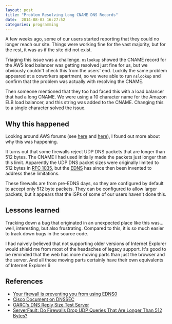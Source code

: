 ```yaml
---
layout: post
title: "Problem Resolving Long CNAME DNS Records"
date:  2014-08-03 16:27:52
categories: programming
---
```


A few weeks ago, some of our users started reporting that they could no longer reach our site. Things were working fine for the vast majority, but for the rest, it was as if the site did not exist.

Triaging this issue was a challenge. `nslookup` showed the CNAME record for the AWS load balancer was getting resolved just fine for us, but we obviously couldn't check this from the users' end. Luckily the same problem appeared at a coworkers apartment, so we were able to run `nslookup` and confirm that the problem was actually with resolving the CNAME.

Then someone mentioned that they too had faced this with a load balancer that had a long CNAME. We were using a 10 character name for the Amazon ELB load balancer, and this string was added to the CNAME. Changing this to a single character solved the issue.

## Why this happened

Looking around AWS forums (see [here](https://forums.aws.amazon.com/thread.jspa?threadID=42782&tstart=0) and [here](https://forums.aws.amazon.com/thread.jspa?messageID=187411)), I found out more about why this was happening.

It turns out that some firewalls reject UDP DNS packets that are longer than 512 bytes. The CNAME I had used initially made the packets just longer than this limit. Apparently the UDP DNS packet sizes were originally limited to 512 bytes in [RFC 1035](http://www.faqs.org/rfcs/rfc1035.html), but the [EDNS](https://tools.ietf.org/html/rfc2671) has since then been invented to address these limitations.

These firewalls are from pre-EDNS days, so they are configured by default to accept only 512 byte packets. They can be configured to allow larger packets, but it appears that the ISPs of some of our users haven't done this.

## Lessons learned

Tracking down a bug that originated in an unexpected place like this was... well, interesting, but also frustrating. Compared to this, it is so much easier to track down bugs in the source code.

I had naively believed that not supporting older versions of Internet Explorer would shield me from most of the headaches of legacy support. It's good to be reminded that the web has more moving parts than just the browser and the server. And all those moving parts certainly have their own equivalents of Internet Explorer 6

## References

- [Your firewall is preventing you from using EDNS0](http://homepage.ntlworld.com/jonathan.deboynepollard/FGA/dns-edns0-and-firewalls.html)
- [Cisco Document on DNSSEC](http://www.cisco.com/web/about/security/intelligence/dnssec.html)
- [ OARC's DNS Reply Size Test Server](https://www.dns-oarc.net/oarc/services/replysizetest)
- [ServerFault: Do Firewalls Drop UDP Queries That Are Longer Than 512 Bytes?](http://serverfault.com/questions/76660/do-firewalls-drop-udp-dns-queries-that-are-longer-than-512-bytes)

